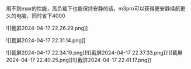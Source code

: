 用不到max的性能，高负载下也能保持安静的话，m3pro可以获得更安静续航更久的电脑，同时省下4000



![[截屏2024-04-17 22.26.29.png]]




![[截屏2024-04-17 22.31.14.png]]






![[截屏2024-04-17 22.34.19.png]]![[截屏2024-04-17 22.37.33.png]]![[截屏2024-04-17 22.40.25.png]]![[截屏2024-04-17 22.41.17.png]]

